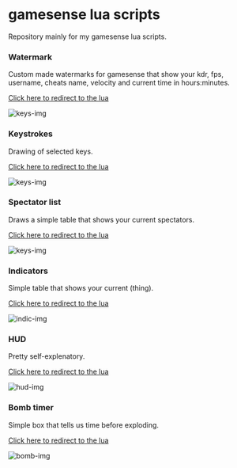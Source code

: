 # gamesense lua scripts

Repository mainly for my gamesense lua scripts.

### Watermark

Custom made watermarks for gamesense that show your kdr, fps, username, cheats name, velocity and current time in hours:minutes.

[Click here to redirect to the lua](https://github.com/solohvh/gs-lua/blob/master/watermarks.lua)

![keys-img](https://cdn.discordapp.com/attachments/615513749838888960/647818158387757056/unknown.png)

### Keystrokes

Drawing of selected keys.

[Click here to redirect to the lua](https://github.com/solohvh/gs-lua/blob/master/keystrokes.lua)

![keys-img](https://i.imgur.com/y8xVxaL.png)

### Spectator list

Draws a simple table that shows your current spectators.

[Click here to redirect to the lua](https://github.com/solohvh/gs-lua/blob/master/spectator_list.lua)

![keys-img](https://cdn.discordapp.com/attachments/528307895729913856/643865979662762053/unknown.png)

### Indicators

Simple table that shows your current (thing).

[Click here to redirect to the lua](https://github.com/solohvh/gs-lua/blob/master/indicators.lua)

![indic-img](https://cdn.discordapp.com/attachments/528307895729913856/630832617910173697/unknown.png)


### HUD

Pretty self-explenatory.

[Click here to redirect to the lua](https://github.com/solohvh/gs-lua/blob/master/hud.lua)

![hud-img](https://cdn.discordapp.com/attachments/528307895729913856/628680148996194317/unknown.png)


### Bomb timer

Simple box that tells us time before exploding.

[Click here to redirect to the lua](https://github.com/solohvh/gs-lua/blob/master/bomb_timer.lua)

![bomb-img](https://cdn.discordapp.com/attachments/528727323785297933/594968072977121301/unknown.png)
